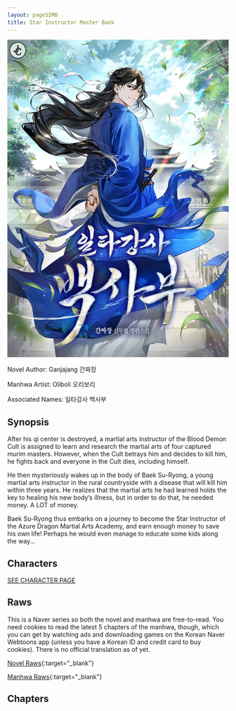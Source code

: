 ```yaml
---
layout: pageSIMB
title: Star Instructor Master Baek
---
```


![SIMB](/Images/SIMB.png)

Novel Author: Ganjajang 간짜장

Manhwa Artist: Oliboli 오리보리

Associated Names: 일타강사 백사부

## Synopsis

After his qi center is destroyed, a martial arts instructor of the Blood Demon Cult is assigned to learn and research the martial arts of four captured murim masters. However, when the Cult betrays him and decides to kill him, he fights back and everyone in the Cult dies, including himself.

He then mysteriously wakes up in the body of Baek Su-Ryong, a young martial arts instructor in the rural countryside with a disease that will kill him within three years. He realizes that the martial arts he had learned holds the key to healing his new body’s illness, but in order to do that, he needed money. A LOT of money.

Baek Su-Ryong thus embarks on a journey to become the Star Instructor of the Azure Dragon Martial Arts Academy, and earn enough money to save his own life! Perhaps he would even manage to educate some kids along the way…

## Characters

[SEE CHARACTER PAGE](/SIMB/characters.html)

## Raws

This is a Naver series so both the novel and manhwa are free-to-read. You need cookies to read the latest 5 chapters of the manhwa, though, which you can get by watching ads and downloading games on the Korean Naver Webtoons app (unless you have a Korean ID and credit card to buy cookies). There is no official translation as of yet.

[Novel Raws](https://series.naver.com/novel/detail.series?productNo=5579750){:target="_blank"}

[Manhwa Raws](https://series.naver.com/comic/detail.series?productNo=6698881){:target="_blank"}

## Chapters

